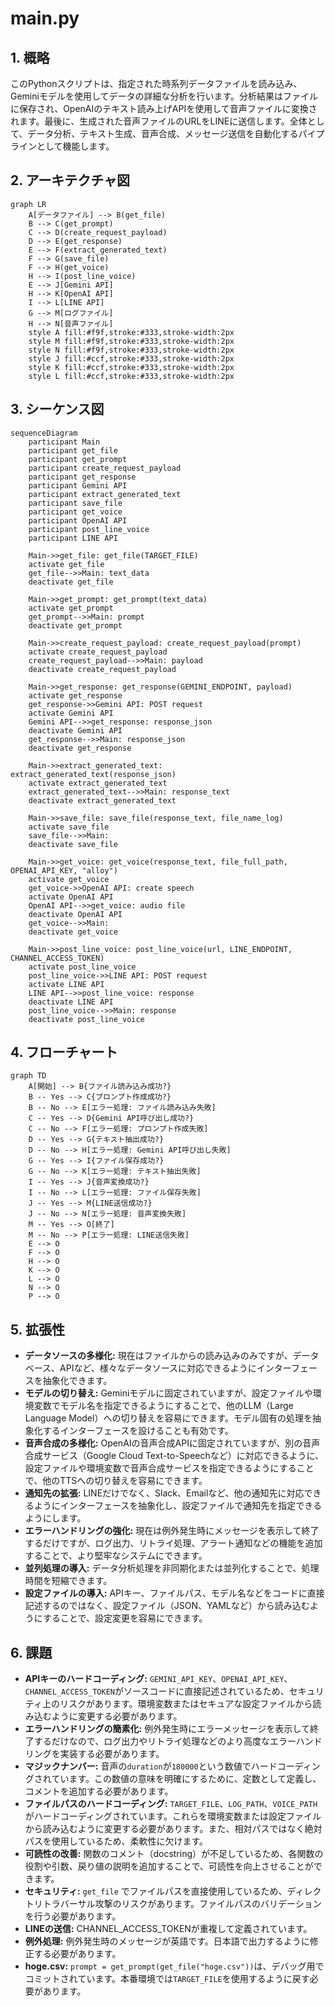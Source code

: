 # main.py

## 1. 概略

このPythonスクリプトは、指定された時系列データファイルを読み込み、Geminiモデルを使用してデータの詳細な分析を行います。分析結果はファイルに保存され、OpenAIのテキスト読み上げAPIを使用して音声ファイルに変換されます。最後に、生成された音声ファイルのURLをLINEに送信します。全体として、データ分析、テキスト生成、音声合成、メッセージ送信を自動化するパイプラインとして機能します。

## 2. アーキテクチャ図

```mermaid
graph LR
    A[データファイル] --> B(get_file)
    B --> C(get_prompt)
    C --> D(create_request_payload)
    D --> E(get_response)
    E --> F(extract_generated_text)
    F --> G(save_file)
    F --> H(get_voice)
    H --> I(post_line_voice)
    E --> J[Gemini API]
    H --> K[OpenAI API]
    I --> L[LINE API]
    G --> M[ログファイル]
    H --> N[音声ファイル]
    style A fill:#f9f,stroke:#333,stroke-width:2px
    style M fill:#f9f,stroke:#333,stroke-width:2px
    style N fill:#f9f,stroke:#333,stroke-width:2px
    style J fill:#ccf,stroke:#333,stroke-width:2px
    style K fill:#ccf,stroke:#333,stroke-width:2px
    style L fill:#ccf,stroke:#333,stroke-width:2px
```

## 3. シーケンス図

```mermaid
sequenceDiagram
    participant Main
    participant get_file
    participant get_prompt
    participant create_request_payload
    participant get_response
    participant Gemini API
    participant extract_generated_text
    participant save_file
    participant get_voice
    participant OpenAI API
    participant post_line_voice
    participant LINE API

    Main->>get_file: get_file(TARGET_FILE)
    activate get_file
    get_file-->>Main: text_data
    deactivate get_file

    Main->>get_prompt: get_prompt(text_data)
    activate get_prompt
    get_prompt-->>Main: prompt
    deactivate get_prompt

    Main->>create_request_payload: create_request_payload(prompt)
    activate create_request_payload
    create_request_payload-->>Main: payload
    deactivate create_request_payload

    Main->>get_response: get_response(GEMINI_ENDPOINT, payload)
    activate get_response
    get_response->>Gemini API: POST request
    activate Gemini API
    Gemini API-->>get_response: response_json
    deactivate Gemini API
    get_response-->>Main: response_json
    deactivate get_response

    Main->>extract_generated_text: extract_generated_text(response_json)
    activate extract_generated_text
    extract_generated_text-->>Main: response_text
    deactivate extract_generated_text

    Main->>save_file: save_file(response_text, file_name_log)
    activate save_file
    save_file-->>Main:
    deactivate save_file

    Main->>get_voice: get_voice(response_text, file_full_path, OPENAI_API_KEY, "alloy")
    activate get_voice
    get_voice->>OpenAI API: create speech
    activate OpenAI API
    OpenAI API-->>get_voice: audio file
    deactivate OpenAI API
    get_voice-->>Main:
    deactivate get_voice

    Main->>post_line_voice: post_line_voice(url, LINE_ENDPOINT, CHANNEL_ACCESS_TOKEN)
    activate post_line_voice
    post_line_voice->>LINE API: POST request
    activate LINE API
    LINE API-->>post_line_voice: response
    deactivate LINE API
    post_line_voice-->>Main: response
    deactivate post_line_voice
```

## 4. フローチャート

```mermaid
graph TD
    A[開始] --> B{ファイル読み込み成功?}
    B -- Yes --> C{プロンプト作成成功?}
    B -- No --> E[エラー処理: ファイル読み込み失敗]
    C -- Yes --> D{Gemini API呼び出し成功?}
    C -- No --> F[エラー処理: プロンプト作成失敗]
    D -- Yes --> G{テキスト抽出成功?}
    D -- No --> H[エラー処理: Gemini API呼び出し失敗]
    G -- Yes --> I{ファイル保存成功?}
    G -- No --> K[エラー処理: テキスト抽出失敗]
    I -- Yes --> J{音声変換成功?}
    I -- No --> L[エラー処理: ファイル保存失敗]
    J -- Yes --> M{LINE送信成功?}
    J -- No --> N[エラー処理: 音声変換失敗]
    M -- Yes --> O[終了]
    M -- No --> P[エラー処理: LINE送信失敗]
    E --> O
    F --> O
    H --> O
    K --> O
    L --> O
    N --> O
    P --> O
```

## 5. 拡張性

*   **データソースの多様化:** 現在はファイルからの読み込みのみですが、データベース、APIなど、様々なデータソースに対応できるようにインターフェースを抽象化できます。
*   **モデルの切り替え:** Geminiモデルに固定されていますが、設定ファイルや環境変数でモデル名を指定できるようにすることで、他のLLM（Large Language Model）への切り替えを容易にできます。モデル固有の処理を抽象化するインターフェースを設けることも有効です。
*   **音声合成の多様化:** OpenAIの音声合成APIに固定されていますが、別の音声合成サービス（Google Cloud Text-to-Speechなど）に対応できるように、設定ファイルや環境変数で音声合成サービスを指定できるようにすることで、他のTTSへの切り替えを容易にできます。
*   **通知先の拡張:** LINEだけでなく、Slack、Emailなど、他の通知先に対応できるようにインターフェースを抽象化し、設定ファイルで通知先を指定できるようにします。
*   **エラーハンドリングの強化:** 現在は例外発生時にメッセージを表示して終了するだけですが、ログ出力、リトライ処理、アラート通知などの機能を追加することで、より堅牢なシステムにできます。
*   **並列処理の導入:** データ分析処理を非同期化または並列化することで、処理時間を短縮できます。
*   **設定ファイルの導入:** APIキー、ファイルパス、モデル名などをコードに直接記述するのではなく、設定ファイル（JSON、YAMLなど）から読み込むようにすることで、設定変更を容易にできます。

## 6. 課題

*   **APIキーのハードコーディング:** `GEMINI_API_KEY`、`OPENAI_API_KEY`、`CHANNEL_ACCESS_TOKEN`がソースコードに直接記述されているため、セキュリティ上のリスクがあります。環境変数またはセキュアな設定ファイルから読み込むように変更する必要があります。
*   **エラーハンドリングの簡素化:** 例外発生時にエラーメッセージを表示して終了するだけなので、ログ出力やリトライ処理などのより高度なエラーハンドリングを実装する必要があります。
*   **マジックナンバー:** 音声の`duration`が`180000`という数値でハードコーディングされています。この数値の意味を明確にするために、定数として定義し、コメントを追加する必要があります。
*   **ファイルパスのハードコーディング:** `TARGET_FILE`、`LOG_PATH`、`VOICE_PATH`がハードコーディングされています。これらを環境変数または設定ファイルから読み込むように変更する必要があります。また、相対パスではなく絶対パスを使用しているため、柔軟性に欠けます。
*   **可読性の改善:** 関数のコメント（docstring）が不足しているため、各関数の役割や引数、戻り値の説明を追加することで、可読性を向上させることができます。
*   **セキュリティ:** `get_file` でファイルパスを直接使用しているため、ディレクトリトラバーサル攻撃のリスクがあります。ファイルパスのバリデーションを行う必要があります。
*   **LINEの送信:** CHANNEL_ACCESS_TOKENが重複して定義されています。
*   **例外処理:** 例外発生時のメッセージが英語です。日本語で出力するように修正する必要があります。
*   **hoge.csv:** `prompt = get_prompt(get_file("hoge.csv"))`は、デバッグ用でコミットされています。本番環境では`TARGET_FILE`を使用するように戻す必要があります。
